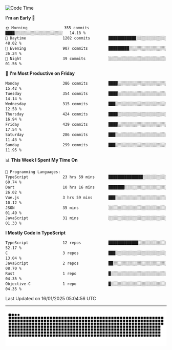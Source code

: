 <!--
<picture>
  <source
    srcset="https://github-readme-stats.vercel.app/api?username=kevinxft&show_icons=true&theme=dark"
    media="(prefers-color-scheme: dark)"
  />
  <source
    srcset="https://github-readme-stats.vercel.app/api?username=kevinxft&show_icons=true"
    media="(prefers-color-scheme: light), (prefers-color-scheme: no-preference)"
  />
  <img src="https://github-readme-stats.vercel.app/api?username=kevinxft&show_icons=true" />
</picture>
-->

<!--START_SECTION:waka-->
![Code Time](http://img.shields.io/badge/Code%20Time-3%2C036%20hrs%207%20mins-blue)

**I'm an Early 🐤** 

```text
🌞 Morning                355 commits         ████░░░░░░░░░░░░░░░░░░░░░   14.18 % 
🌆 Daytime                1202 commits        ████████████░░░░░░░░░░░░░   48.02 % 
🌃 Evening                907 commits         █████████░░░░░░░░░░░░░░░░   36.24 % 
🌙 Night                  39 commits          ░░░░░░░░░░░░░░░░░░░░░░░░░   01.56 % 
```
📅 **I'm Most Productive on Friday** 

```text
Monday                   386 commits         ████░░░░░░░░░░░░░░░░░░░░░   15.42 % 
Tuesday                  354 commits         ████░░░░░░░░░░░░░░░░░░░░░   14.14 % 
Wednesday                315 commits         ███░░░░░░░░░░░░░░░░░░░░░░   12.58 % 
Thursday                 424 commits         ████░░░░░░░░░░░░░░░░░░░░░   16.94 % 
Friday                   439 commits         ████░░░░░░░░░░░░░░░░░░░░░   17.54 % 
Saturday                 286 commits         ███░░░░░░░░░░░░░░░░░░░░░░   11.43 % 
Sunday                   299 commits         ███░░░░░░░░░░░░░░░░░░░░░░   11.95 % 
```


📊 **This Week I Spent My Time On** 

```text
💬 Programming Languages: 
TypeScript               23 hrs 59 mins      ███████████████░░░░░░░░░░   60.74 % 
Dart                     10 hrs 16 mins      ███████░░░░░░░░░░░░░░░░░░   26.02 % 
Vue.js                   3 hrs 59 mins       ███░░░░░░░░░░░░░░░░░░░░░░   10.12 % 
JSON                     35 mins             ░░░░░░░░░░░░░░░░░░░░░░░░░   01.49 % 
JavaScript               31 mins             ░░░░░░░░░░░░░░░░░░░░░░░░░   01.33 % 
```

**I Mostly Code in TypeScript** 

```text
TypeScript               12 repos            █████████████░░░░░░░░░░░░   52.17 % 
C                        3 repos             ███░░░░░░░░░░░░░░░░░░░░░░   13.04 % 
JavaScript               2 repos             ██░░░░░░░░░░░░░░░░░░░░░░░   08.70 % 
Rust                     1 repo              █░░░░░░░░░░░░░░░░░░░░░░░░   04.35 % 
Objective-C              1 repo              █░░░░░░░░░░░░░░░░░░░░░░░░   04.35 % 
```




 Last Updated on 16/01/2025 05:04:56 UTC
<!--END_SECTION:waka-->

---

<picture>
  <source media="(prefers-color-scheme: dark)" srcset="https://raw.githubusercontent.com/kevinxft/kevinxft/output/github-contribution-grid-snake-dark.svg">
  <source media="(prefers-color-scheme: light)" srcset="https://raw.githubusercontent.com/kevinxft/kevinxft/output/github-contribution-grid-snake.svg">
  <img alt="github contribution grid snake animation" src="https://raw.githubusercontent.com/kevinxft/kevinxft/output/github-contribution-grid-snake.svg">
</picture>